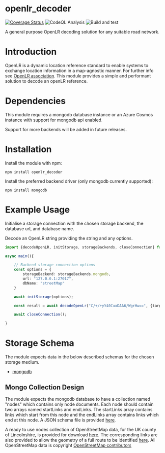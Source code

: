 openlr_decoder
===============
[![Coverage Status](https://coveralls.io/repos/github/warerebel/openlr_decoder/badge.svg?branch=main)](https://coveralls.io/github/warerebel/openlr_decoder?branch=main)
![CodeQL Analysis](https://github.com/warerebel/openlr_decoder/actions/workflows/codeql-analysis.yml/badge.svg)
![Build and test](https://github.com/warerebel/openlr_decoder/actions/workflows/node.js.yml/badge.svg)

A general purpose OpenLR decoding solution for any suitable road network.

# Introduction
OpenLR is a dynamic location reference standard to enable systems to exchange location information in a map-agnostic manner. For further info see [OpenLR association](http://http://www.openlr.org/).
This module provides a simple and performant solution to decode an openLR reference.

# Dependencies
This module requires a mongodb database instance or an Azure Cosmos instance with support for mongodb api enabled.

Support for more backends will be added in future releases.

# Installation
Install the module with npm:

```
npm install openlr_decoder
```

Install the preferred backend driver (only mongodb currently supported):
```
npm install mongodb
```

# Example Usage
Initialise a storage connection with the chosen storage backend, the database url, and database name.

Decode an OpenLR string providing the string and any options.
```typescript
import {decodeOpenLR, initStorage, storageBackends, closeConnection} from "openlr_decoder";

async main(){

    // Backend storage connection options
    const options = {
        storageBackend: storageBackends.mongodb,
        url: "127.0.0.1:27017",
        dbName: "streetMap"
    }

    await initStorage(options);

    const result = await decodeOpenLr("C/+/+yY40CuxDAA6/WgrHw==", {targetBearing: 25, searchRadius: 100});

    await closeConnection();

}

```

# Storage Schema

The module expects data in the below described schemas for the chosen storage medium.

- [mongodb](#mongo-collection-design)

## Mongo Collection Design
The module expects the mongodb database to have a collection named "nodes" which contains only node documents. Each node should contain two arrays named startLinks and endLinks. The startLinks array contains links which start from this node and the endLinks array contains links which end at this node. A JSON schema file is provided [here](/storageSchemas/mongodb.json).

A ready to use nodes collection of OpenStreetMap data, for the UK county of Lincolnshire, is provided for download [here](/resources/lincolnshire-nodes.json.bz2). The corresponding links are also provided to allow the geometry of a full route to be identified [here](/resources/lincolnshire-links.json.bz2). 
All OpenStreetMap data is copyright [OpenStreetMap contributors](https://www.openstreetmap.org/copyright) 
